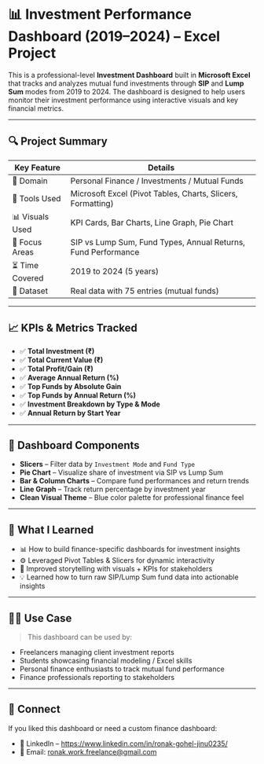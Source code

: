 # 📊 Investment Performance Dashboard (2019–2024) – Excel Project

This is a professional-level **Investment Dashboard** built in **Microsoft Excel** that tracks and analyzes mutual fund investments through **SIP** and **Lump Sum** modes from 2019 to 2024. The dashboard is designed to help users monitor their investment performance using interactive visuals and key financial metrics.

---

## 🔍 Project Summary

| Key Feature            | Details |
|------------------------|---------|
| 🧠 Domain              | Personal Finance / Investments / Mutual Funds |
| 📁 Tools Used          | Microsoft Excel (Pivot Tables, Charts, Slicers, Formatting) |
| 📊 Visuals Used        | KPI Cards, Bar Charts, Line Graph, Pie Chart |
| 🎯 Focus Areas         | SIP vs Lump Sum, Fund Types, Annual Returns, Fund Performance |
| ⏳ Time Covered        | 2019 to 2024 (5 years) |
| 📌 Dataset             | Real data with 75 entries (mutual funds) |

---

## 📈 KPIs & Metrics Tracked

- ✅ **Total Investment (₹)**
- ✅ **Total Current Value (₹)**
- ✅ **Total Profit/Gain (₹)**
- ✅ **Average Annual Return (%)**
- ✅ **Top Funds by Absolute Gain**
- ✅ **Top Funds by Annual Return (%)**
- ✅ **Investment Breakdown by Type & Mode**
- ✅ **Annual Return by Start Year**

---

## 🧩 Dashboard Components

- **Slicers** – Filter data by `Investment Mode` and `Fund Type`
- **Pie Chart** – Visualize share of investment via SIP vs Lump Sum
- **Bar & Column Charts** – Compare fund performances and return trends
- **Line Graph** – Track return percentage by investment year
- **Clean Visual Theme** – Blue color palette for professional finance feel

---

## 🧠 What I Learned

- 📊 How to build finance-specific dashboards for investment insights  
- ⚙️ Leveraged Pivot Tables & Slicers for dynamic interactivity  
- 💼 Improved storytelling with visuals + KPIs for stakeholders  
- 💡 Learned how to turn raw SIP/Lump Sum fund data into actionable insights  

---

## 🧑‍💼 Use Case

> This dashboard can be used by:
- Freelancers managing client investment reports
- Students showcasing financial modeling / Excel skills
- Personal finance enthusiasts to track mutual fund performance
- Finance professionals reporting to stakeholders

---

## 🤝 Connect

If you liked this dashboard or need a custom finance dashboard:
- 💼 LinkedIn – https://www.linkedin.com/in/ronak-gohel-jinu0235/
- 📧 Email: ronak.work.freelance@gmail.com
